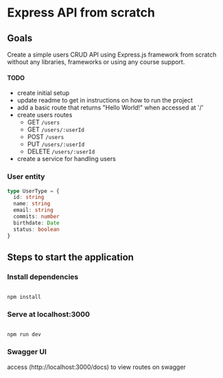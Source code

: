 # Express API from scratch

## Goals

Create a simple users CRUD API using Express.js framework from scratch without any libraries, frameworks or using any course support.

#### TODO

- create initial setup
- update readme to get in instructions on how to run the project
- add a basic route that returns "Hello World!" when accessed at '/'
- create users routes
  - GET `/users`
  - GET `/users/:userId`
  - POST `/users`
  - PUT `/users/:userId`
  - DELETE `/users/:userId`
- create a service for handling users

### User entity

```typescript
type UserType = {
  id: string
  name: string
  email: string
  commits: number
  birthdate: Date
  status: boolean
}
```

## Steps to start the application

### Install dependencies

```

npm install
```

### Serve at localhost:3000

```

npm run dev
```
### Swagger UI
access (http://localhost:3000/docs) to view routes on swagger